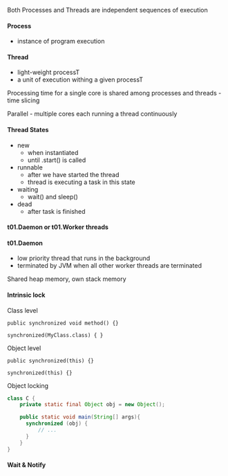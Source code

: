 Both Processes and Threads are independent sequences of execution

#### Process
- instance of program execution

#### Thread
- light-weight processT
- a unit of execution withing a given processT

Processing time for a single core is shared among processes and threads - time slicing

Parallel - multiple cores each running a thread continuously

#### Thread States
 - new
   - when instantiated
   - until .start() is called
 - runnable
   - after we have started the thread
   - thread is executing a task in this state
 - waiting
   - wait() and sleep()
 - dead
   - after task is finished
   
#### t01.Daemon or t01.Worker threads
#### t01.Daemon
 - low priority thread that runs in the background
 - terminated by JVM when all other worker threads are terminated
 
 Shared heap memory, own stack memory
 
#### Intrinsic lock
Class level
```
public synchronized void method() {}

synchronized(MyClass.class) { } 
```
Object level
```
public synchronized(this) {}

synchronized(this) {}
```

Object locking
```java
class C {
    private static final Object obj = new Object();

    public static void main(String[] args){
      synchronized (obj) {
          // ...
      }
    }
}
```

#### Wait & Notify

